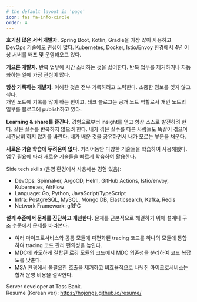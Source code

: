 ```yaml
---
# the default layout is 'page'
icon: fas fa-info-circle
order: 4
---
```


**호기심 많은 서버 개발자.**
Spring Boot, Kotlin, Gradle을 가장 많이 사용하고 DevOps 기술에도 관심이 많다. Kubernetes, Docker, Istio/Envoy 환경에서 4년 이상 서버를 배포 및 운영해오고 있다.

**게으른 개발자.** 반복 업무에 시간 소비하는 것을 싫어한다. 반복 업무를 제거하거나 자동화하는 일에 가장 관심이 많다.

**항상 기록하는 개발자.** 이해한 것은 전부 기록하려고 노력한다. 소중한 정보를 잊지 않고 싶다.  
개인 노트에 기록를 많이 하는 편이고, 테크 블로그는 공개 노트 역할로서 개인 노트의 일부를 블로그에 publish하고 있다.

**Learning & share를 즐긴다.** 경험으로부터 insight를 얻고 항상 스스로 발전하려 한다. 같은 실수를 반복하지 않으려 한다.
내가 겪은 실수를 다른 사람들도 똑같이 겪으며 시간낭비 하지 않기를 바란다. 내가 배운 것을 공유하면서 내가 모르는 부분을 채운다.

**새로운 기술 학습에 두려움이 없다.** 커리어동안 다양한 기술들을 학습하여 사용해왔다. 업무 필요에 따라 새로운 기술들을 빠르게 학습하여 활용한다.

Side tech skills (운영 환경에서 사용해본 경험 있음):

- DevOps: Spinnaker, ArgoCD, Helm, GitHub Actions, Istio/envoy, Kubernetes, AirFlow
- Language: Go, Python, JavaScript/TypeScript
- Infra: PostgreSQL, MySQL, Mongo DB, Elasticsearch, Kafka, Redis
- Network Framework: gRPC

**설계 수준에서 문제를 진단하고 개선한다.** 문제를 근본적으로 해결하기 위해 설계나 구조 수준에서 문제를 바라본다. 

- 여러 마이크로서비스와 공통 모듈에 파편화된 tracing 코드를 하나의 모듈에 통합하여 tracing 코드 관리 편의성을 높인다.
- MDC에 과도하게 결합된 로깅 모듈의 코드에서 MDC 의존성을 분리하여 코드 복잡도를 낮춘다.
- MSA 환경에서 불필요한 호출을 제거하고 비효율적으로 나눠진 마이크로서비스는 합쳐 운영 비용을 절약한다.

Server developer at Toss Bank.  
Resume (Korean ver): <https://hojongs.github.io/resume/>
